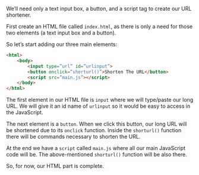 <!--title={Basic HTML Framework}-->

We’ll need only a text input box, a button, and a script tag to create our URL shortener.

First create an HTML file called `index.html`, as there is only a need for those two elements (a text input box and a button).

So let’s start adding our three main elements:

```html
<html> 
	<body> 
		<input type=”url” id=”urlinput”> 
		<button onclick=”shorturl()”>Shorten The URL</button> 
		<script src=”main.js”></script> 
	</body>
</html>
```

The first element in our HTML file is `input` where we will type/paste our long URL. We will give it an id name of `urlinput` so it would be easy to access in the JavaScript.

The next element is a `button`. When we click this button, our long URL will be shortened due to its `onclick` function. Inside the `shorturl()` function there will be commands necessary to shorten the URL.

At the end we have a `script` called `main.js` where all our main JavaScript code will be. The above-mentioned `shorturl()` function will be also there.

So, for now, our HTML part is complete. 